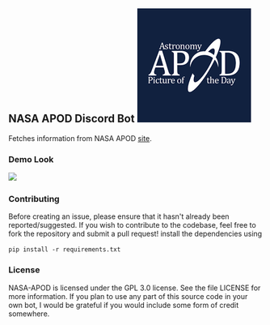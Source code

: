 ## NASA APOD Discord Bot <img src="assets/apodlogo.png">

Fetches information from NASA APOD [site](https://apod.nasa.gov/apod/).

### Demo Look

<img src="demolook.PNG">

### Contributing

Before creating an issue, please ensure that it hasn't already been reported/suggested. If you wish to contribute to the codebase, feel free to fork the repository and submit a pull request! install the dependencies using

```
pip install -r requirements.txt
```

### License

NASA-APOD is licensed under the GPL 3.0 license. See the file LICENSE for more information. If you plan to use any part of this source code in your own bot, I would be grateful if you would include some form of credit somewhere.